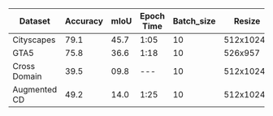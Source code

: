 | Dataset | Accuracy | mIoU  | Epoch Time | Batch_size | Resize |
|---------|----------|-------|---------------|---------------|---------------|
| Cityscapes    | 79.1       | 45.7   | 1:05      | 10        | 512x1024      |
| GTA5          | 75.8       | 36.6   | 1:18      | 10        | 526x957       |
| Cross Domain  | 39.5       | 09.8   | ---       | 10        | 512x1024*     |
|Augmented CD   | 49.2       | 14.0   | 1:25      | 10        | 512x1024*     |